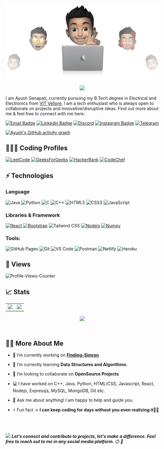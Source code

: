 <p align="center"><img src="https://raw.githubusercontent.com/KevinPatel04/KevinPatel04/master/cover-thompson.png"></p>

<p align="center">
  <img src="https://readme-typing-svg.herokuapp.com?color=0d8eceF&size=30&center=true&vCenter=true&width=550&height=70&lines=Hey+There+👋,+I'm+Ayush;+An+Tech+Enthusiast+🔆;Full+Stack+Web+Developer+💻;Loves+To+Build+Projects+🛠️;A+Problem+Solver+🕵;">
</p>

<!-- # Hi, I am Ayush! Great to see you here! <img src="https://raw.githubusercontent.com/nixin72/nixin72/master/wave.gif" width="30px"> -->

I am Ayush Senapati, currently pursuing my B.Tech degree in Electrical and Electronics from [VIT Vellore](https://vit.ac.in/). I am a tech enthusiast who is always open to collaborate on projects and innovative/disruptive ideas. Find out more about me & feel free to connect with me here:

[![Email Badge](https://img.shields.io/badge/-Email-c14438?style=flat-square&logo=Gmail&logoColor=white&link=mailto:ayushsenapati123@gmail.com)](mailto:ayushsenapati123@gmail.com)
[![Linkedin Badge](https://img.shields.io/badge/-LinkedIn-blue?style=flat-square&logo=Linkedin&logoColor=white&link=https://www.linkedin.com/in/ayush-senapati-a531b8145/)](https://www.linkedin.com/in/ayush-senapati-a531b8145/)
[![Discord](https://img.shields.io/badge/-Discord-7289DA?style=flat-square&logo=discord&logoColor=white)](https://discordapp.com/users/621950532596269066)
[![Instagram Badge](https://img.shields.io/badge/-Instagram-purple?style=flat-square&logo=instagram&logoColor=white&link=https://www.instagram.com/instru_mental_guy/)](https://www.instagram.com/instru_mental_guy/)
[![Telegram](https://img.shields.io/badge/-Telegram-blue?style=flat-square&logo=Telegram&logoColor=white)](https://t.me/Demon029)

<!-- [![Youtube Badge](https://img.shields.io/badge/-YouTube-darkred?style=flat-square&logo=youtube&logoColor=white&link=https://www.youtube.com/channel/channel_id)](https://www.youtube.com/channel/channel_id) -->

[![Ayush's GitHub activity graph](https://activity-graph.herokuapp.com/graph?username=Ayush29Ayush&theme=xcode)](https://github.com/Ayush29Ayush)

## 👨🏻‍💻 Coding Profiles

[![LeetCode](https://img.shields.io/badge/-LeetCode-FFA116?style=flat-square&logo=LeetCode&logoColor=black)](https://leetcode.com/ayushsenapati123/)
[![GeeksForGeeks](https://img.shields.io/badge/-GeeksForGeeks-05CC47?style=flat-square&logo=GeeksForGeeks&logoColor=black)](https://auth.geeksforgeeks.org/user/ayushsenapati123/)
[![HackerRank](https://img.shields.io/badge/-HackerRank-2EC866?style=flat-square&logo=HackerRank&logoColor=white)](https://www.hackerrank.com/ayushsenapati123)
[![CodeChef](https://img.shields.io/badge/-CodeChef-5B4638?style=flat-square&logo=CodeChef&logoColor=white)](https://www.codechef.com/users/ayush2911)

## ⚡ Technologies

### Language

![Java](https://img.shields.io/badge/-java-E34A86?style=flat-square&logo=java)
![Python](https://img.shields.io/badge/-Python-black?style=flat-square&logo=Python)
![C](https://img.shields.io/badge/-C-00599C?style=flat-square&logo=c)
![C++](https://img.shields.io/badge/-C++-00599C?style=flat-square&logo=cplusplus)
![HTML5](https://img.shields.io/badge/-HTML5-E34F26?style=flat-square&logo=html5&logoColor=white)
![CSS3](https://img.shields.io/badge/-CSS3-1572B6?style=flat-square&logo=css3)
![JavaScript](https://img.shields.io/badge/-JavaScript-black?style=flat-square&logo=javascript)

### Libraries & Framework

[![React](https://img.shields.io/badge/-React-black?style=flat-square&logo=react)](https://reactjs.org/)
[![Bootstrap](https://img.shields.io/badge/-Bootstrap-563D7C?style=flat-square&logo=bootstrap)](https://getbootstrap.com/)
![Tailwind CSS](https://img.shields.io/badge/Tailwind_CSS-38B2AC?style=flat-square&logo=tailwind-css&logoColor=white)
[![Nodejs](https://img.shields.io/badge/-Nodejs-black?style=flat-square&logo=Node.js)](https://nodejs.org/)<!-- ![MongoDB](https://img.shields.io/badge/MongoDB-%234ea94b.svg?logo=mongodb&logoColor=white) -->
[![Numpy](https://img.shields.io/badge/Numpy%20-%23013243.svg?logo=numpy&style=flat-square&logoColor=white)](https://numpy.org/)

<!-- ![Materialize CSS](https://img.shields.io/badge/-materialize--css-ff69b4?style=flat-sqaure&logo=materialize-css&logoColor=white) -->

### Tools:

![GitHub Pages](https://img.shields.io/badge/GitHub%20Pages-%23327FC7.svg?logo=github&style=flat-square&logoColor=white)
![Git](https://img.shields.io/badge/-Git-black?style=flat-square&logo=git)
![VS Code](https://img.shields.io/badge/-VS%20Code-007ACC?style=flat-square&logo=visual-studio-code)
![Postman](https://img.shields.io/badge/Postman-FF6C37?logo=postman&logoColor=white)
![Netlify](https://img.shields.io/badge/-Netlify-%2300C7B7?style=flat-square&logo=netlify&logoColor=ffffff)
![Heroku](https://img.shields.io/badge/Heroku%20-%23430098.svg?style=flat-square&logo=heroku&logoColor=white)

<!-- ![DigitalOcean](https://img.shields.io/badge/-Digital%20Ocean-darkblue?style=flat-square&logo=digitalocean) -->
<!-- ![Amazon AWS](https://img.shields.io/badge/Amazon%20AWS-232F3E?style=flat-square&logo=amazon-aws)
![Microsoft Azure](https://img.shields.io/badge/Microsoft%20Azure-232F7E?style=flat-square&logo=microsoft-azure)
![Google Cloud](https://img.shields.io/badge/Google%20Cloud-black?style=flat-square&logo=google-cloud)
![Docker](https://img.shields.io/badge/-Docker-black?style=flat-square&logo=docker) -->
<!-- ![Postman](https://img.shields.io/badge/Postman-FF6C37?logo=postman&logoColor=white)
![Eclipse](https://img.shields.io/badge/Eclipse-2C2255?style=flat-square&logo=eclipse&logoColor=white) -->

## 👀 Views
![Profile-Views-Counter](https://komarev.com/ghpvc/?username=Ayush29Ayush&label=PROFILE+VIEWS&style=flat-square&color=green)

## 📈 Stats

<table>
<tr>
<td>
<img src="https://github-readme-stats.vercel.app/api?username=Ayush29Ayush&include_all_commits=true&count_private=true&show_icons=true&line_height=20&theme=tokyonight"/>
<td><img src="https://github-readme-stats.vercel.app/api/top-langs?username=Ayush29Ayush&show_icons=true&locale=en&layout=compact&theme=tokyonight" />
</td>
</tr>
</table>

<p align="center">
<img align="center" src="https://github-readme-streak-stats.herokuapp.com/?user=Ayush29Ayush&theme=tokyonight" />
</p>

<br>

## 🙋‍♂️ More About Me

- 🔭 I’m currently working on **[Finding-Simran]()**

- 🌱 I’m currently learning **Data Structures and Algorithms.**

- 👯 I’m looking to collaborate on **OpenSource Projects**

<!-- - 👨‍💻 All of my projects are available at **[My Portfolio]()** -->

<!-- - 📫 How to reach me -> **ayushsenapati123@gmail.com** -->

- 💻 I have worked on C++, Java, Python, HTML/CSS, Javascript, React, Nodejs, Expressjs, MySQL, MongoDB, Git etc.
  
- 💬 Ask me about anything! I am happy to help and guide you.

- ⚡ Fun fact -> **I can keep coding for days without you even realizing it**👨‍💻



<br>
<br>

<img src="https://media.giphy.com/media/LnQjpWaON8nhr21vNW/giphy.gif" width="60"> <em><b>Let's connect and contribute to projects, let's make a difference. Feel free to reach out to me in any social media platform. </b> 😊 💜</em>
<!-- Sauce: https://github.com/alexandresanlim/Badges4-README.md-Profile -->
